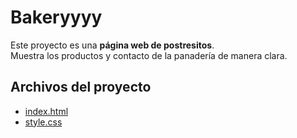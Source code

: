 # Bakeryyyy
Este proyecto es una **página web de postresitos**.  
Muestra los productos y contacto de la panadería de manera clara.
## Archivos del proyecto
- [index.html](./index.html)
- [style.css](./style.css)

